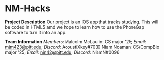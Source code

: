 # NM-Hacks

**Project Description**
Our project is an IOS app that tracks studying. This will be coded in HTML5 amd we hope to learn how to use the PhoneGap software to turn it into an app.

**Team Information** 
*Members:*
Malcolm McLaurin: CS major '25; *Email:* mjm423@pitt.edu; *Discord:* AcoustiXkey#7030
Niam Noaman: CS/CompBio major '25; *Email:* nin42@pitt.edu; *Discord:* NiamN#0096

